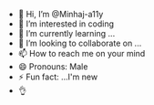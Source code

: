 - 👋 Hi, I’m @Minhaj-a11y
- 👀 I’m interested in coding
- 🌱 I’m currently learning ...
- 💞️ I’m looking to collaborate on ...
- 📫 How to reach me on your mind
- 😄 Pronouns: Male
- ⚡ Fun fact: ...I'm new
- 👌 

<!---
Minhaj-a11y/Minhaj-a11y is a ✨ special ✨ repository because its `README.md` (this file) appears on your GitHub profile.
You can click the Preview link to take a look at your changes.
--->
